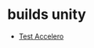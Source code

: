 # builds unity

<!-- * [PlayerClick](./player/index.html)
* [PlayerTouch](./playertouch/index.html)
* [PlayerGyroscope](./playergyro/index.html)
* [Arcade Bowling flexible](./bowling/index_new.html)
* [Arcade Bowling](./bowling/index.html)
* [Arcade Bowling Accelerometre](./playeraccelero/index.html) -->
* [Test Accelero](./testaccelero/index.html)
<!-- * [Test Accelero New Last](./test/index.html) -->